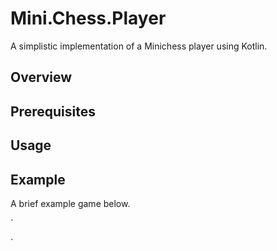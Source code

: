 # Mini.Chess.Player
A simplistic implementation of a Minichess player using Kotlin.

## Overview


## Prerequisites


## Usage


## Example
A brief example game below.

`

` 